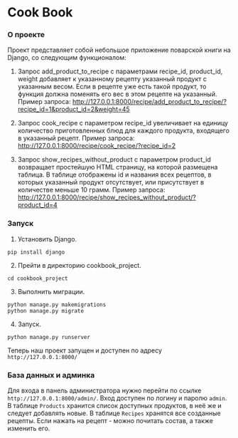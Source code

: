 # Cook Book
### О проекте
Проект представляет собой небольшое приложение поварской книги на Django, со следующим функционалом:
1. Запрос add_product_to_recipe с параметрами recipe_id, product_id, weight добавляет к указанному рецепту указанный продукт с указанным весом.
  Если в рецепте уже есть такой продукт, то функция должна поменять его вес в этом рецепте на указанный.
  Пример запроса: http://127.0.0.1:8000/recipe/add_product_to_recipe/?recipe_id=1&product_id=2&weight=45

3. Запрос cook_recipe c параметром recipe_id увеличивает на единицу количество приготовленных блюд для каждого продукта, входящего в указанный рецепт.
  Пример запроса: http://127.0.0.1:8000/recipe/cook_recipe/?recipe_id=2

4. Запрос show_recipes_without_product с параметром product_id возвращает простейшую HTML страницу, на которой размещена таблица.
  В таблице отображены id и названия всех рецептов, в которых указанный продукт отсутствует, или присутствует в количестве меньше 10 грамм.
  Пример запроса: http://127.0.0.1:8000/recipe/show_recipes_without_product/?product_id=4

### Запуск
1. Установить Django.
```
pip install django
```
2. Прейти в директорию cookbook_project.
```
cd cookbook_project
```
3. Выполнить миграции.
```
python manage.py makemigrations
python manage.py migrate
```
4. Запуск.
```
python manage.py runserver
```
Теперь наш проект запущен и доступен по адресу ```http://127.0.0.1:8000/```

### База данных и админка
Для входа в панель администратора нужно перейти по ссылке ```http://127.0.0.1:8000/admin/```.
Вход доступен по логину и паролю ```admin```.
В таблице ```Products``` хранится список доступных продуктов, в неё же и следует добавлять новые.
В таблице ```Recipes``` хранятся все созданные рецепты. Если нажать на рецепт - можно почитать состав, а также изменить его.

